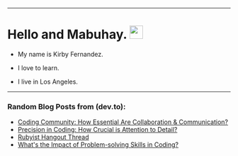 
<img src="https://komarev.com/ghpvc/?username=kirbygit&style=flat-square&color=blue" alt=""/>

---
<h1>
  Hello and Mabuhay.
  <img src="https://media.giphy.com/media/hvRJCLFzcasrR4ia7z/giphy.gif" width="30px"/>
</h1>

- My name is Kirby Fernandez.

- I love to learn.

- I live in Los Angeles.

---

### Random Blog Posts from (dev.to):
<!-- BLOG-POST-LIST:START -->
- [Coding Community: How Essential Are Collaboration &amp; Communication?](https://dev.to/codenewbieteam/top-notch-coding-qualities-collaboration-communication-38l3)
- [Precision in Coding: How Crucial is Attention to Detail?](https://dev.to/codenewbieteam/top-notch-coding-qualities-attention-to-detail-3fmg)
- [Rubyist Hangout Thread](https://dev.to/ben/rubyist-hangout-thread-1hn1)
- [What&#39;s the Impact of Problem-solving Skills in Coding?](https://dev.to/codenewbieteam/top-notch-coding-qualities-problem-solving-skills-2m25)
<!-- BLOG-POST-LIST:END -->
